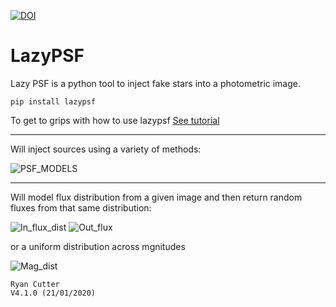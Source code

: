 
[![DOI](https://zenodo.org/badge/DOI/10.5281/zenodo.2573143.svg)](https://doi.org/10.5281/zenodo.2573143)
# LazyPSF 

Lazy PSF is a python tool to inject fake stars into a photometric image.
~~~~~~~~~~~~~~~~~~~~
pip install lazypsf
~~~~~~~~~~~~~~~~~~~~

To get to grips with how to use lazypsf [See tutorial](https://github.com/ryanc123/LazyPSF/blob/master/Tutorial/lzypsf_tut.ipynb)

---





Will inject sources using a variety of methods:

![PSF_MODELS](https://github.com/ryanc123/LazyPSF/blob/master/Tutorial/PSF_MODEL_COLOUR.png)



---

Will model flux distribution from a given image and then return random fluxes from that same distribution:

![In_flux_dist](https://github.com/ryanc123/LazyPSF/blob/master/Tutorial/hist1.png)  ![Out_flux](https://github.com/ryanc123/LazyPSF/blob/master/Tutorial/hist2.png)


or a uniform distribution across mgnitudes

![Mag_dist](https://github.com/ryanc123/LazyPSF/blob/master/Tutorial/hist3.png)

~~~~~~~~~~~~~~~~~~~~~~~~~~~~~~~~~~~~~~~~~
Ryan Cutter 
V4.1.0 (21/01/2020)
~~~~~~~~~~~~~~~~~~~~~~~~~~~~~~~~~~~~~~~~~
